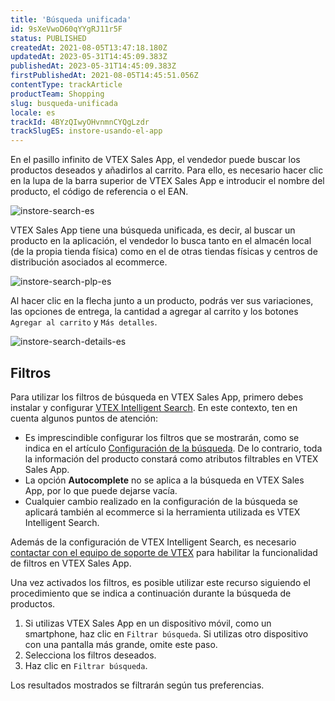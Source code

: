 ```yaml
---
title: 'Búsqueda unificada'
id: 9sXeVwoD60qYYgRJ11r5F
status: PUBLISHED
createdAt: 2021-08-05T13:47:18.180Z
updatedAt: 2023-05-31T14:45:09.383Z
publishedAt: 2023-05-31T14:45:09.383Z
firstPublishedAt: 2021-08-05T14:45:51.056Z
contentType: trackArticle
productTeam: Shopping
slug: busqueda-unificada
locale: es
trackId: 4BYzQIwyOHvnmnCYQgLzdr
trackSlugES: instore-usando-el-app
---
```


En el pasillo infinito de VTEX Sales App, el vendedor puede buscar los productos deseados y añadirlos al carrito. Para ello, es necesario hacer clic en la lupa de la barra superior de VTEX Sales App e introducir el nombre del producto, el código de referencia o el EAN.

![instore-search-es](//images.ctfassets.net/alneenqid6w5/5zBP54Dt2s7P6514vC1K8z/d3d9724e70f6f8b96242f3c960cb02c0/instore-search-es.png)

VTEX Sales App tiene una búsqueda unificada, es decir, al buscar un producto en la aplicación, el vendedor lo busca tanto en el almacén local (de la propia tienda física) como en el de otras tiendas físicas y centros de distribución asociados al ecommerce.

![instore-search-plp-es](//images.contentful.com/alneenqid6w5/1WEugAiPUVHRVTL1ph3zv2/73d2c4adf21592089ad7ed0c08c73f12/instore-search-plp-es.png)

Al hacer clic en la flecha <i class="fas fa-chevron-down"></i> junto a un producto, podrás ver sus variaciones, las opciones de entrega, la cantidad a agregar al carrito y los botones `Agregar al carrito` y `Más detalles`.

![instore-search-details-es](//images.ctfassets.net/alneenqid6w5/1itzXskqYPkJ4CghrWihy8/463d49a83d0f421f2f62f4a1cf0368a6/Group_1__1_.png)

## Filtros

Para utilizar los filtros de búsqueda en VTEX Sales App, primero debes instalar y configurar [VTEX Intelligent Search](https://help.vtex.com/es/tracks/vtex-intelligent-search--19wrbB7nEQcmwzDPl1l4Cb/3qgT47zY08biLP3d5os3DG). En este contexto, ten en cuenta algunos puntos de atención:

* Es imprescindible configurar los filtros que se mostrarán, como se indica en el artículo [Configuración de la búsqueda](https://help.vtex.com/es/tracks/vtex-intelligent-search--19wrbB7nEQcmwzDPl1l4Cb/5t75L6lYNwix93l41s1Yrx). De lo contrario, toda la información del producto constará como atributos filtrables en VTEX Sales App.
* La opción **Autocomplete** no se aplica a la búsqueda en VTEX Sales App, por lo que puede dejarse vacía.
* Cualquier cambio realizado en la configuración de la búsqueda se aplicará también al ecommerce si la herramienta utilizada es VTEX Intelligent Search.

Además de la configuración de VTEX Intelligent Search, es necesario [contactar con el equipo de soporte de VTEX](https://support.vtex.com/hc/es-es/requests) para habilitar la funcionalidad de filtros en VTEX Sales App.

Una vez activados los filtros, es posible utilizar este recurso siguiendo el procedimiento que se indica a continuación durante la búsqueda de productos.

1. Si utilizas VTEX Sales App en un dispositivo móvil, como un smartphone, haz clic en `Filtrar búsqueda`. Si utilizas otro dispositivo con una pantalla más grande, omite este paso.
2. Selecciona los filtros deseados.
3. Haz clic en `Filtrar búsqueda`.

Los resultados mostrados se filtrarán según tus preferencias.

